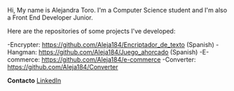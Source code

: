Hi, 
My name is Alejandra Toro. I'm a Computer Science student and I'm also a Front End Developer Junior.

Here are the repositories of some projects I've developed: 

-Encrypter: https://github.com/Aleja184/Encriptador_de_texto (Spanish)
-Hangman: https://github.com/Aleja184/Juego_ahorcado (Spanish)
-E-commerce: https://github.com/Aleja184/e-commerce 
-Converter: https://github.com/Aleja184/Converter

**Contacto**
[LinkedIn](http://www.linkedin.com/in/alejandra-toro-grisales-8a8a8b217 "LinkedIn")


